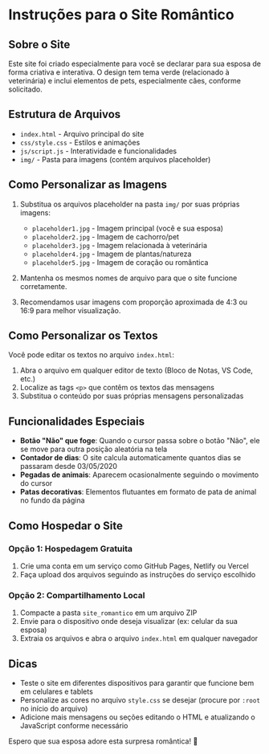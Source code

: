 # Instruções para o Site Romântico

## Sobre o Site
Este site foi criado especialmente para você se declarar para sua esposa de forma criativa e interativa. O design tem tema verde (relacionado à veterinária) e inclui elementos de pets, especialmente cães, conforme solicitado.

## Estrutura de Arquivos
- `index.html` - Arquivo principal do site
- `css/style.css` - Estilos e animações
- `js/script.js` - Interatividade e funcionalidades
- `img/` - Pasta para imagens (contém arquivos placeholder)

## Como Personalizar as Imagens
1. Substitua os arquivos placeholder na pasta `img/` por suas próprias imagens:
   - `placeholder1.jpg` - Imagem principal (você e sua esposa)
   - `placeholder2.jpg` - Imagem de cachorro/pet
   - `placeholder3.jpg` - Imagem relacionada à veterinária
   - `placeholder4.jpg` - Imagem de plantas/natureza
   - `placeholder5.jpg` - Imagem de coração ou romântica

2. Mantenha os mesmos nomes de arquivo para que o site funcione corretamente.
3. Recomendamos usar imagens com proporção aproximada de 4:3 ou 16:9 para melhor visualização.

## Como Personalizar os Textos
Você pode editar os textos no arquivo `index.html`:
1. Abra o arquivo em qualquer editor de texto (Bloco de Notas, VS Code, etc.)
2. Localize as tags `<p>` que contêm os textos das mensagens
3. Substitua o conteúdo por suas próprias mensagens personalizadas

## Funcionalidades Especiais
- **Botão "Não" que foge**: Quando o cursor passa sobre o botão "Não", ele se move para outra posição aleatória na tela
- **Contador de dias**: O site calcula automaticamente quantos dias se passaram desde 03/05/2020
- **Pegadas de animais**: Aparecem ocasionalmente seguindo o movimento do cursor
- **Patas decorativas**: Elementos flutuantes em formato de pata de animal no fundo da página

## Como Hospedar o Site
### Opção 1: Hospedagem Gratuita
1. Crie uma conta em um serviço como GitHub Pages, Netlify ou Vercel
2. Faça upload dos arquivos seguindo as instruções do serviço escolhido

### Opção 2: Compartilhamento Local
1. Compacte a pasta `site_romantico` em um arquivo ZIP
2. Envie para o dispositivo onde deseja visualizar (ex: celular da sua esposa)
3. Extraia os arquivos e abra o arquivo `index.html` em qualquer navegador

## Dicas
- Teste o site em diferentes dispositivos para garantir que funcione bem em celulares e tablets
- Personalize as cores no arquivo `style.css` se desejar (procure por `:root` no início do arquivo)
- Adicione mais mensagens ou seções editando o HTML e atualizando o JavaScript conforme necessário

Espero que sua esposa adore esta surpresa romântica! 💚
